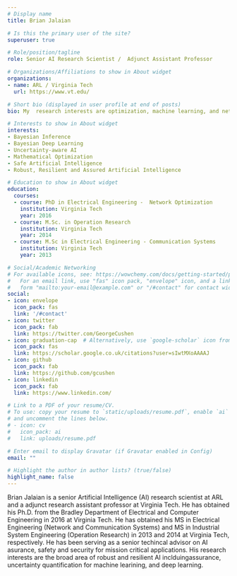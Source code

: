 ```yaml
---
# Display name
title: Brian Jalaian

# Is this the primary user of the site?
superuser: true

# Role/position/tagline
role: Senior AI Research Scientist /  Adjunct Assistant Professor

# Organizations/Affiliations to show in About widget
organizations:
- name: ARL / Virginia Tech
  url: https://www.vt.edu/

# Short bio (displayed in user profile at end of posts)
bio: My  research interests are optimization, machine learning, and network science. In particular, I am interested in modeling predictive uncertainty in machine learning models, adversarial machine learning, network optimization and optimal decision making under uncertainty.

# Interests to show in About widget
interests:
- Bayesian Inference
- Bayesian Deep Learning
- Uncertainty-aware AI
- Mathematical Optimization
- Safe Artificial Intelligence
- Robust, Resilient and Assured Artificial Intelligence

# Education to show in About widget
education:
  courses:
  - course: PhD in Electrical Engineering -  Network Optimization
    institution: Virginia Tech
    year: 2016
  - course: M.Sc. in Operation Research
    institution: Virginia Tech
    year: 2014
  - course: M.Sc in Electrical Engineering - Communication Systems
    institution: Virginia Tech
    year: 2013

# Social/Academic Networking
# For available icons, see: https://wowchemy.com/docs/getting-started/page-builder/#icons
#   For an email link, use "fas" icon pack, "envelope" icon, and a link in the
#   form "mailto:your-email@example.com" or "/#contact" for contact widget.
social:
- icon: envelope
  icon_pack: fas
  link: '/#contact'
- icon: twitter
  icon_pack: fab
  link: https://twitter.com/GeorgeCushen
- icon: graduation-cap  # Alternatively, use `google-scholar` icon from `ai` icon pack
  icon_pack: fas
  link: https://scholar.google.co.uk/citations?user=sIwtMXoAAAAJ
- icon: github
  icon_pack: fab
  link: https://github.com/gcushen
- icon: linkedin
  icon_pack: fab
  link: https://www.linkedin.com/

# Link to a PDF of your resume/CV.
# To use: copy your resume to `static/uploads/resume.pdf`, enable `ai` icons in `params.toml`, 
# and uncomment the lines below.
# - icon: cv
#   icon_pack: ai
#   link: uploads/resume.pdf

# Enter email to display Gravatar (if Gravatar enabled in Config)
email: ""

# Highlight the author in author lists? (true/false)
highlight_name: false
---
```


Brian Jalaian is a senior Artificial Intelligence (AI) research scientist at ARL and a adjunct research assistant professor at Virginia Tech. 
He has obtained his Ph.D. from the Bradley Department of Electrical and Computer Engineering in 2016 at Virginia Tech. He has obtained his MS in Electrical Engineering (Network and Communication Systems)  and MS in Industrial System Engineering (Operation Research) in 2013 and 2014 at Virginia Tech, respectively. He has been serving as a senior techincal advisor on AI asurance, safety and security for mission critical applications. His research interests are the broad area of robust and resilient AI inclduingassurance, uncertainty quantification for machine learining, and deep learning.
<!-- {{< icon name="download" pack="fas" >}} Download my {{< staticref "uploads/demo_resume.pdf" "newtab" >}}resumé{{< /staticref >}}. -->
